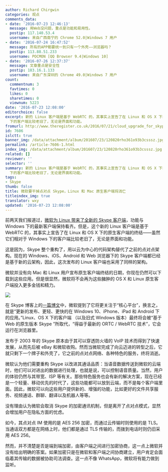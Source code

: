 ```yaml
---
author: Richard Chirgwin
categories: 观点
comments_data:
- date: '2016-07-23 12:46:13'
  message: 用Web没问题，重点是功能和易用性。
  postip: 117.140.53.4
  username: 来自广西南宁的 Chrome 52.0|Windows 7 用户
- date: '2016-07-24 16:47:52'
  message: 所有的APP都要统一到只有一个外壳——浏览器吗？
  postip: 113.88.51.233
  username: POCMON [QQ Browser 9.4|Windows 10]
- date: '2016-07-26 12:37:37'
  message: 文章重点是安全性
  postip: 183.16.1.133
  username: 来自广东深圳的 Chrome 49.0|Windows 7 用户
count:
  commentnum: 3
  favtimes: 0
  likes: 0
  sharetimes: 0
  viewnum: 5223
date: '2016-07-23 12:08:00'
editorchoice: false
excerpt: 新的 Linux 客户端是基于 WebRTC 的，其事实上宣告了在 Linux 和 OS X 下的原生客户端的终结——虽然它们相对于 Windows
  下的客户端比较老旧了，无论是界面和功能。
fromurl: http://www.theregister.co.uk/2016/07/21/cloud_upgrade_for_skype_will_kill_os_x_linux_clients/
id: 7606
islctt: true
banner_img: /data/attachment/album/201607/23/120820rho361o93b3csssz.jpg
permalink: /article-7606-1.html
index_img: /data/attachment/album/201607/23/120820rho361o93b3csssz.jpg.thumb.jpg
related: []
reviewer: ''
selector: ''
summary: 新的 Linux 客户端是基于 WebRTC 的，其事实上宣告了在 Linux 和 OS X 下的原生客户端的终结——虽然它们相对于 Windows
  下的客户端比较老旧了，无论是界面和功能。
tags:
- Skype
thumb: false
title: 微软要干掉点对点 Skype，Linux 和 Mac 原生客户端将消亡
titleindex_img: true
translator: wxy
updated: '2016-07-23 12:08:00'
---
```


前两天我们报道过，[微软为 Linux 带来了全新的 Skype 客户端](/article-7574-1.html)，功能与 Windows 下的最新客户端保持看齐。但是，这个新的 Linux 客户端是基于 WebRTC 的，其事实上宣告了在 Linux 和 OS X 下的原生客户端的终结——虽然它们相对于 Windows 下的客户端比较老旧了，无论是界面和功能。


这是因为，Skype 整个重构了，用以云为中心的代码架构替代了之前的点对点架构。现在的 Windows、iOS、Android 和 Web 浏览器下的 Skype 客户端都已经是基于新的云架构，因此，这次发布的 Linux 客户端也采用了同样的架构。


微软并没有向 Mac 和 Linux 用户宣布原生客户端终结的日期，你现在仍然可以下载到这些应用。但是很显然，微软将不会再为这些臃肿的 OS X 和 Linux 原生客户端投入更多金钱和精力。


![](/data/attachment/album/201607/23/120820rho361o93b3csssz.jpg)


在 Skype 博客上的[一篇博文](http://blogs.skype.com/2016/07/20/skype-the-journey-weve-been-on/)中，微软提到了它将更关注于“核心平台”，换言之，就是“更新的发布、更轻、更快的在 Windows 10、iPhone、iPad 和 Android 下的应用。”Linux、OS X 下的客户端 （以及旧式 Windows 版本）最终将会被“基于 Web 的原生版本 Skype ”所取代，“得益于最新的 ORTC / WebRTC 技术”，它会运行在浏览器里。


发布于 2003 年的 Skype 原本由于其可以穿透防火墙的 VoIP 技术而得到了快速发展，从而先后被 eBay 和微软收购。然而当微软完成了向云迈进的转型之后，它就只剩下一个牌子和外壳了，它之前的点对点网络、各种特色的服务，终将消逝。


微软认为他们需要重构 Skype 以改进其通话品质：当语音数据传送到微软的云端时，他们可以对进出的数据进行处理，也就是说，可以控制语音质量。当然，用户的体验仍然与其带宽、ISP 等有关。那些特色服务也会有新的解决方案，现在已经是一个轻量、移动优先的时代了，这些功能都可以放到云端，而不是每个客户端里面。因此，微软可以向这些用户提供新的、增强的功能，比如更好的文件共享服务、视频通话、群聊、翻译以及机器人等等。


没有理由认为微软会取消 Skype 的加密通讯机制，但是离开了点对点模式，显然会增加用户在隐私方面的忧虑。


如今，其点对点 IM 使用的是 AES 256 加密，而通过云传输时则使用的是 TLS。当通话双方都是在网络上时，他们都是通过 TLS 传输的，而拨到电话时则仍旧采用 AES 256。 


然而，并不清楚是否是端到端加密，由客户端之间进行加密协商，这一点上微软并没有给出明确的答案。如果加密只是在微软和客户端之间协商建立，用户肯定会面临着其传输的数据被协助司法调查。这一点不像 WhatsApp，微软将有能力做到监听。
